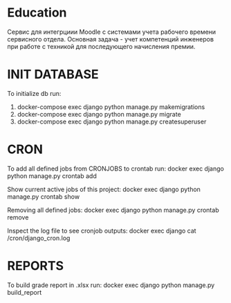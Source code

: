 # Education

Сервис для интегрциии Moodle с системами учета рабочего времени сервисного отдела.
Основная задача - учет компетенций инженеров при работе с техникой для последующего начисления премии.


# INIT DATABASE

To initialize db run:

1) docker-compose exec django python manage.py makemigrations
2) docker-compose exec django python manage.py migrate
3) docker-compose exec django python manage.py createsuperuser 


# CRON

To add all defined jobs from CRONJOBS to crontab run:
    docker exec django python manage.py crontab add 

Show current active jobs of this project:
    docker exec django python manage.py crontab show 

Removing all defined jobs:
    docker exec django python manage.py crontab remove

Inspect the log file to see cronjob outputs:
    docker exec django cat /cron/django_cron.log

# REPORTS
To build grade report in .xlsx run:
    docker exec django python manage.py build_report


